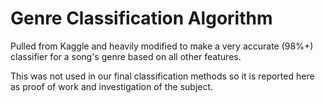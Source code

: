 # Genre Classification Algorithm

Pulled from Kaggle and heavily modified to make a very accurate (98%+) classifier for a song's genre based on all other features.

This was not used in our final classification methods so it is reported here as proof of work and investigation of the subject.
